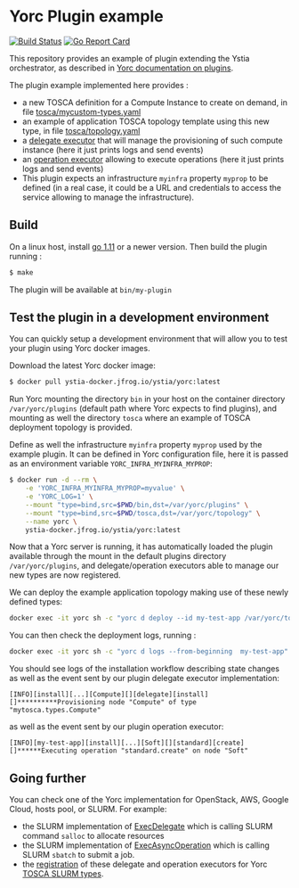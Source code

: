 # Yorc Plugin example

[![Build Status](https://travis-ci.org/ystia/yorc-plugin-example.svg?branch=master)](https://travis-ci.org/ystia/yorc-plugin-example) [![Go Report Card](https://goreportcard.com/badge/github.com/ystia/yorc-plugin-example)](https://goreportcard.com/report/github.com/ystia/yorc-plugin-example)

This repository provides an example of plugin extending the Ystia orchestrator, as described in [Yorc documentation on plugins](https://yorc.readthedocs.io/en/latest/plugins.html).

The plugin example implemented here provides :

* a new TOSCA definition for a Compute Instance to create on demand, in file [tosca/mycustom-types.yaml](https://github.com/ystia/yorc-plugin-example/blob/master/tosca/mycustom-types.yaml)
* an example of application TOSCA topology template using this new type, in file [tosca/topology.yaml](https://github.com/ystia/yorc-plugin-example/blob/master/tosca/topology.yaml)
* a [delegate executor](https://github.com/ystia/yorc-plugin-example/blob/master/src/delegate.go) that will manage the provisioning of such compute instance (here it just prints logs and send events)
* an [operation executor](https://github.com/ystia/yorc-plugin-example/blob/master/src/operation.go) allowing to execute operations (here it just prints logs and send events)
* This plugin expects an infrastructure `myinfra` property `myprop` to be defined (in a real case, it could be a URL and credentials to access the service allowing to manage the infrastructure).

## Build

On a linux host, install [go 1.11](https://golang.org/dl/) or a newer version.
Then build the plugin running :

```bash
$ make
```

The plugin will be available at `bin/my-plugin`

## Test the plugin in a development environment

You can quickly setup a development environment that will allow you to test your plugin using Yorc docker images.

Download the latest Yorc docker image:

```bash
$ docker pull ystia-docker.jfrog.io/ystia/yorc:latest
```

Run Yorc mounting the directory `bin` in your host on the container directory `/var/yorc/plugins` (default path where Yorc expects to find plugins),
and mounting as well the directory `tosca` where an example of TOSCA deployment topology is provided.

Define as well the infrastructure `myinfra` property `myprop` used by the example plugin. It can be defined in Yorc configuration file, here it is passed as an environment variable `YORC_INFRA_MYINFRA_MYPROP`:

```bash
$ docker run -d --rm \
    -e 'YORC_INFRA_MYINFRA_MYPROP=myvalue' \
    -e 'YORC_LOG=1' \
    --mount "type=bind,src=$PWD/bin,dst=/var/yorc/plugins" \
    --mount "type=bind,src=$PWD/tosca,dst=/var/yorc/topology" \
    --name yorc \
    ystia-docker.jfrog.io/ystia/yorc:latest
```

Now that a Yorc server is running, it has automatically loaded the plugin available through the mount in the default plugins directory `/var/yorc/plugins`, and delegate/operation executors able to manage our new types are now registered.

We can deploy the example application topology making use of these newly defined types:

```bash
docker exec -it yorc sh -c "yorc d deploy --id my-test-app /var/yorc/topology/topology.yaml"
```

You can then check the deployment logs, running :

```bash
docker exec -it yorc sh -c "yorc d logs --from-beginning  my-test-app"
```

You should see logs of the installation workflow describing state changes as well as the event sent by our plugin delegate executor implementation:

```
[INFO][install][...][Compute][][delegate][install][]**********Provisioning node "Compute" of type "mytosca.types.Compute"
```

as well as the event sent by our plugin operation executor:
```
[INFO][my-test-app][install][...][Soft][][standard][create][]******Executing operation "standard.create" on node "Soft"
```

## Going further

You can check one of the Yorc implementation for OpenStack, AWS, Google Cloud, hosts pool, or SLURM.
For example:

* the SLURM implementation of [ExecDelegate](https://github.com/ystia/yorc/blob/v3.2.0-M4/prov/slurm/executor.go#L84) which is calling SLURM command `salloc` to allocate resources
* the SLURM implementation of [ExecAsyncOperation](https://github.com/ystia/yorc/blob/v3.2.0-M4/prov/slurm/executor.go#L64) which is calling SLURM `sbatch` to submit a job.
* the [registration](https://github.com/ystia/yorc/blob/v3.2.0-M4/prov/slurm/init.go#L28) of these delegate and operation executors for Yorc [TOSCA SLURM types](https://github.com/ystia/yorc/blob/v3.2.0-M4/data/tosca/yorc-slurm-types.yml).
